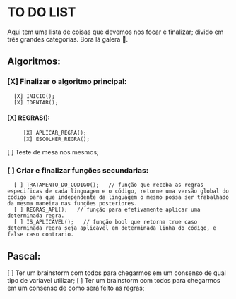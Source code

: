 # TO DO LIST
Aqui tem uma lista de coisas que devemos nos focar e finalizar; divido em três grandes categorias. Bora lá galera :tada:.

## Algoritmos:
###   [X] Finalizar o algoritmo principal:
      [X] INICIO();
      [X] IDENTAR();
####      [X] REGRAS():
         [X] APLICAR_REGRA();
         [X] ESCOLHER_REGRA();
   [ ] Teste de mesa nos mesmos;
###   [ ] Criar e finalizar funções secundarias:
      [ ] TRATAMENTO_DO_CODIGO();   // função que receba as regras especificas de cada linguagem e o código, retorne uma versão global do código para que independente da linguagem o mesmo possa ser trabalhado da mesma maneira nas funções posteriores.
      [ ] REGRAS_APL();   // função para efetivamente aplicar uma determinada regra.
      [ ] IS_APLICAVEL();   // função bool que retorna true caso determinada regra seja aplicavel em determinada linha do código, e false caso contrario.

## Pascal:
[ ] Ter um brainstorm com todos para chegarmos em um consenso de qual tipo de varíavel utilizar;
[ ] Ter um brainstorm com todos para chegarmos em um consenso de como será feito as regras;
